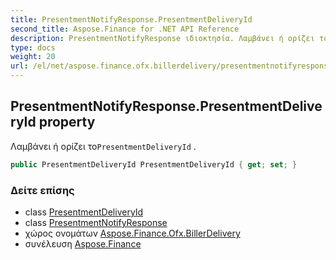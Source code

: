 ```yaml
---
title: PresentmentNotifyResponse.PresentmentDeliveryId
second_title: Aspose.Finance for .NET API Reference
description: PresentmentNotifyResponse ιδιοκτησία. Λαμβάνει ή ορίζει τοPresentmentDeliveryId .
type: docs
weight: 20
url: /el/net/aspose.finance.ofx.billerdelivery/presentmentnotifyresponse/presentmentdeliveryid/
---
```

## PresentmentNotifyResponse.PresentmentDeliveryId property

Λαμβάνει ή ορίζει το`PresentmentDeliveryId` .

```csharp
public PresentmentDeliveryId PresentmentDeliveryId { get; set; }
```

### Δείτε επίσης

* class [PresentmentDeliveryId](../../presentmentdeliveryid/)
* class [PresentmentNotifyResponse](../)
* χώρος ονομάτων [Aspose.Finance.Ofx.BillerDelivery](../../presentmentnotifyresponse/)
* συνέλευση [Aspose.Finance](../../../)


